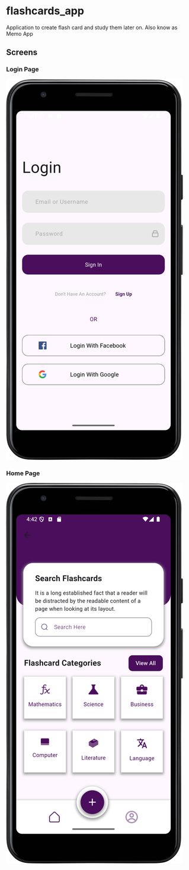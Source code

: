 # flashcards_app

Application to create flash card and study them later on. Also know as Memo App

## Screens
### Login Page
![login-page-screenshot.png](login-page-screenshot.png)

### Home Page
![home-page-screenshot.png](home-page-screenshot.png)